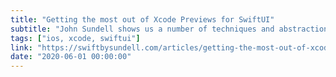 ```yaml
---
title: "Getting the most out of Xcode Previews for SwiftUI"
subtitle: "John Sundell shows us a number of techniques and abstractions to help us make the most of Xcode 11's Preview feature. As always, John provides lots of code snippets which we can immediately start using in our own code."
tags: ["ios, xcode, swiftui"]
link: "https://swiftbysundell.com/articles/getting-the-most-out-of-xcode-previews/"
date: "2020-06-01 00:00:00"
---
```

